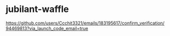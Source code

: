 # jubilant-waffle
https://github.com/users/Ccchit3321/emails/183195617/confirm_verification/94469813?via_launch_code_email=true
